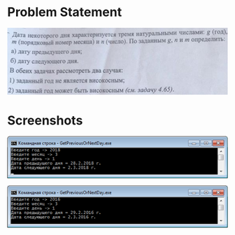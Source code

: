 # Problem Statement

![По заданным g, n и m определить дату предыдущего дня и дату следующего дня](problem-statement.jpg)

# Screenshots

![2018 год не является високосным](screenshot-1.png)

![2016 год является високосным](screenshot-2.png)
